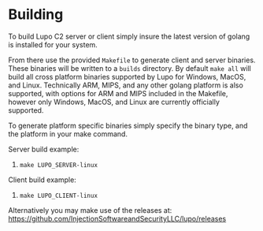 # Building

To build Lupo C2 server or client simply insure the latest version of golang is installed for your system.

From there use the provided `Makefile` to generate client and server binaries. These binaries will be written to a `builds` directory. By default `make all` will build all cross platform binaries supported by Lupo for Windows, MacOS, and Linux. Technically ARM, MIPS, and any other golang platform is also supported, with options for ARM and MIPS included in the Makefile, however only Windows, MacOS, and Linux are currently officially supported.

To generate platform specific binaries simply specify the binary type, and the platform in your make command.

Server build example:
1. `make LUPO_SERVER-linux`

Client build example:
1. `make LUPO_CLIENT-linux`

Alternatively you may make use of the releases at:
https://github.com/InjectionSoftwareandSecurityLLC/lupo/releases